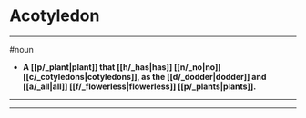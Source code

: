# Acotyledon
---
#noun
- **A [[p/_plant|plant]] that [[h/_has|has]] [[n/_no|no]] [[c/_cotyledons|cotyledons]], as the [[d/_dodder|dodder]] and [[a/_all|all]] [[f/_flowerless|flowerless]] [[p/_plants|plants]].**
---
---
